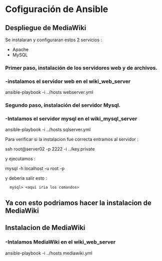 # Cofiguración de Ansible

## Despliegue de MediaWiki

Se instalaran  y configuraran estos  2 servicios : 
<ul>
  <li>Apache</li>
  <li>MySQL</li>
  
</ul>

<h3>Primer paso, instalación de los servidores web y de archivos.</h3>


### -instalamos el servidor web en el wiki_web_server

ansible-playbook -i ../hosts webserver.yml

<h3>Segundo paso, instalación del servidor Mysql.</h3>

### -Intalamos el servidor mysql en el wiki_mysql_server

ansible-playbook -i ../hosts sqlserver.yml

Para verificar si la instalacion fue correcta entramos al servidor : 

ssh root@server02 -p 2222 -i ../key.private

y ejecutamos : 

mysql -h localhost -u root -p

y deberia salir esto :

      mysql> <aqui iria los comandos>


<h2>Ya con esto podriamos hacer la instalacion de MediaWiki</h2>


<h2>Instalacion de MediaWiki</h2>

### -Intalamos MediaWiki en el wiki_web_server

ansible-playbook -i ../hosts mediawiki.yml
